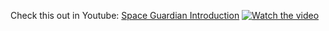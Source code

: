 Check this out in Youtube: [Space Guardian Introduction](https://youtu.be/NpuBpuayfdk)
[![Watch the video](https://img.youtube.com/vi/NpuBpuayfdk/hqdefault.jpg)](https://youtu.be/NpuBpuayfdk)
